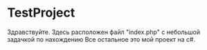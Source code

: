# TestProject
Здравствуйте. Здесь расположен файл "index.php" с небольшой задачкой по нахождению 
Все остальное это мой проект на c#.
